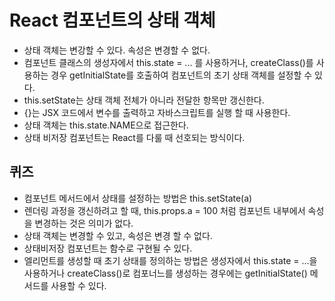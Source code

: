 
# React 컴포넌트의 상태 객체

- 상태 객체는 변강할 수 있다. 속성은 변경할 수 없다.
- 컴포넌트 클래스의 생성자에서 this.state = ... 를 사용하거나, createClass()를 사용하는 경우 getInitialState를 호출하여 컴포넌트의 초기 상태 객체를 설정할 수 있다.
- this.setState는 상태 객체 전체가 아니라 전달한 항목만 갱신한다.
- {}는 JSX 코드에서 변수를 출력하고 자바스크립트를 실행 할 때 사용한다.
- 상태 객체는 this.state.NAME으로 접근한다.
- 상태 비저장 컴포넌트는 React를 다룰 때 선호되는 방식이다.

## 퀴즈
- 컴포넌트 메서드에서 상태를 설정하는 방법은 this.setState(a)
- 렌더링 과정을 갱신하려고 할 때, this.props.a = 100 처럼 컴포넌트 내부에서 속성을 변경하는 것은 의미가 없다.
- 상태 객체는 변경할 수 있고, 속성은 변경 할 수 없다.
- 상태비저장 컴포넌트는 함수로 구현될 수 있다.
- 엘리먼트를 생성할 때 초기 상태를 정의하는 방법은 생성자에서 this.state = ...을 사용하거나 createClass()로 컴포너느를 생성하는 경우에는 getInitialState() 메서드를 사용할 수 있다.

